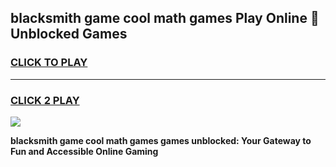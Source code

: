 
## blacksmith game cool math games Play Online 👋 Unblocked Games
<h3>
<a href="https://news.freeplayer.one?title=blacksmith_game_cool_math_games&ref=17CMG">CLICK TO PLAY</a></h3>
<hr>

<h3>
<a href="https://news.freeplayer.one?title=blacksmith_game_cool_math_games&ref=17CMG">CLICK 2 PLAY</a>
  
</h3>

<a href="https://news.freeplayer.one?title=blacksmith_game_cool_math_games&ref=17CMG/"><img src="https://clearcache.store/games.png"></a>


**blacksmith game cool math games games unblocked: Your Gateway to Fun and Accessible Online Gaming**
